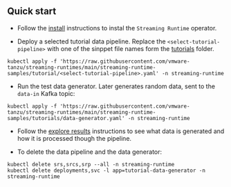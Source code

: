 ## Quick start

- Follow the [install](https://vmware-tanzu.github.io/streaming-runtimes/install/) instructions to instal the `Streaming Runtime` operator.

- Deploy a selected tutorial data pipeline. 
Replace the `<select-tutorial-pipeline>` with one of the sinppet file names form the [tutorials](https://github.com/vmware-tanzu/streaming-runtimes/tree/main/streaming-runtime-samples/tutorials) folder.
```shell
kubectl apply -f 'https://raw.githubusercontent.com/vmware-tanzu/streaming-runtimes/main/streaming-runtime-samples/tutorial/<select-tutorial-pipeline>.yaml' -n streaming-runtime
```

- Run the test data generator. Later generates random data, sent to the `data-in` Kafka topic:
```shell
kubectl apply -f 'https://raw.githubusercontent.com/vmware-tanzu/streaming-runtimes/main/streaming-runtime-samples/tutorials/data-generator.yaml' -n streaming-runtime
```

- Follow the [explore results](https://vmware-tanzu.github.io/streaming-runtimes/samples/instructions/#explore-the-results) instructions to see what data is generated and how it is processed though the pipeline. 

- To delete the data pipeline and the data generator:
```shell
kubectl delete srs,srcs,srp --all -n streaming-runtime 
kubectl delete deployments,svc -l app=tutorial-data-generator -n streaming-runtime
```
